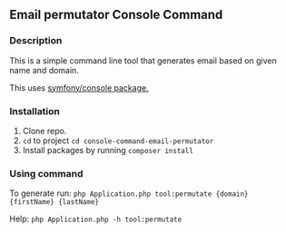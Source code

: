 ## Email permutator Console Command

### Description
This is a simple command line tool that generates email based on given name and domain.

This uses [symfony/console package.](https://packagist.org/packages/symfony/console)

### Installation
1) Clone repo.
2) `cd` to project `cd console-command-email-permutator`
3) Install packages by running `composer install`

### Using command
To generate run:
`php Application.php tool:permutate {domain} {firstName} {lastName}`

Help:
`php Application.php -h tool:permutate`
